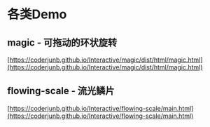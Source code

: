 # 各类Demo

## magic - 可拖动的环状旋转
[https://coderjunb.github.io/Interactive/magic/dist/html/magic.html](https://coderjunb.github.io/Interactive/magic/dist/html/magic.html)

## flowing-scale - 流光鳞片
[https://coderjunb.github.io/Interactive/flowing-scale/main.html](https://coderjunb.github.io/Interactive/flowing-scale/main.html)